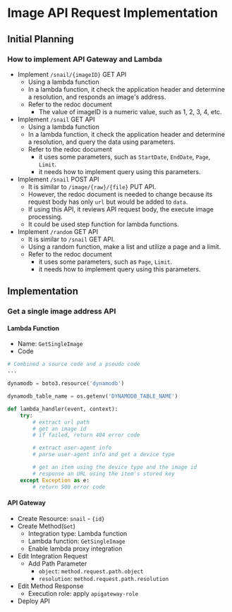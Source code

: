 # Image API Request Implementation
## Initial Planning
### How to implement API Gateway and Lambda
- Implement `/snail/{imageID}` GET API
  - Using a lambda function
  - In a lambda function, it check the application header and determine a resolution, and responds an image's address.
  - Refer to the redoc document
    - The value of imageID is a numeric value, such as 1, 2, 3, 4, etc.
- Implement `/snail` GET API
  - Using a lambda function
  - In a lambda function, it check the application header and determine a resolution, and query the data using parameters.
  - Refer to the redoc document
    - it uses some parameters, such as `StartDate`, `EndDate`, `Page`, `Limit`.
    - it needs how to implement query using this parameters.
- Implement `/snail` POST API
  - It is similar to `/image/{raw}/{file}` PUT API.
  - However, the redoc document is needed to change because its request body has only `url` but would be added to `data`.
  - If using this API, it reviews API request body, the execute image processing.
  - It could be used step function for lambda functions.
- Implement `/random` GET API
  - It is similar to `/snail` GET API.
  - Using a random function, make a list and utilize a page and a limit.
  - Refer to the redoc document
    - it uses some parameters, such as `Page`, `Limit`.
    - it needs how to implement query using this parameters.

## Implementation
### Get a single image address API
#### Lambda Function
- Name: `GetSingleImage`
- Code
```Python
# Combined a source code and a pseudo code
...

dynamodb = boto3.resource('dynamodb')

dynamodb_table_name = os.getenv('DYNAMODB_TABLE_NAME')

def lambda_handler(event, context):
    try:
        # extract url path
        # get an image id
        # if failed, return 404 error code

        # extract user-agent info
        # parse user-agent info and get a device type

        # get an item using the device type and the image id
        # response an URL using the item's stored key
    except Exception as e:
        # return 500 error code
```

#### API Gateway
- Create Resource: `snail` - `{id}`
- Create Method(`Get`)
  - Integration type: Lambda function
  - Lambda function: `GetSingleImage`
  - Enable lambda proxy integration
- Edit Integration Request
  - Add Path Parameter
    - `object`: `method.request.path.object`
    - `resolution`: `method.request.path.resolution`
- Edit Method Response
  - Execution role: apply `apigateway-role`
- Deploy API

